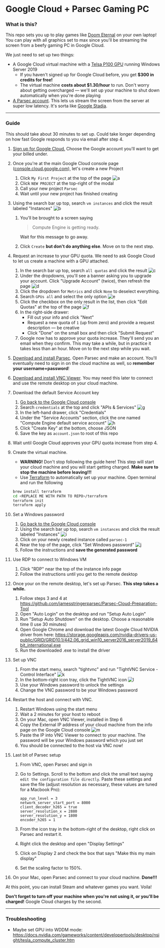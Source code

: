 # Google Cloud + Parsec Gaming PC

### What is this?

This repo sets you up to play games like [Doom Eternal](https://store.steampowered.com/app/782330/DOOM_Eternal/) on your own laptop! You can play with all graphics set to max since you'll be streaming the screen from a beefy gaming PC in Google Cloud.

We just need to set up two things:

- A Google Cloud virtual machine with a [Telsa P100 GPU](https://www.microway.com/knowledge-center-articles/comparison-of-nvidia-geforce-gpus-and-nvidia-tesla-gpus/) running Windows Server 2019
  - If you haven't signed up for Google Cloud before, you get **$300 in credits for free!**
  - The virtual machine **costs about $1.30/hour** to run. Don't worry about getting overcharged — we'll set up your machine to shut down automatically when you're done playing
- [A Parsec account](https://parsecgaming.com/). This lets us stream the screen from the server at super low latency. It's sorta like [Google Stadia](https://store.google.com/product/stadia?gclid=CjwKCAjwguzzBRBiEiwAgU0FT7GirMrN5XiJOHrRMcFNXx6Y1a3BGxoZ2mX1wEKSO5e-3urfE4NeoxoCwd8QAvD_BwE).

---

### Guide

This should take about 30 minutes to set up. Could take longer depending on how fast Google responds to you via email after step 4.

1. [Sign up for Google Cloud.](https://cloud.google.com/gcp/) Choose the Google account you'll want to get your billed under.
1. Once you're at the main Google Cloud console page ([console.cloud.google.com](https://console.cloud.google.com/)), let's create a new Project
   1. Click `My First Project` at the top of the page
        ![a](https://dl.dropboxusercontent.com/s/vduxhpl4dgwnhw5/Screenshot%202020-03-25%2020.28.47.png?dl=0)
   1. Click `NEW PROJECT` at the top-right of the modal
   1. Call your new project `Parsec`
   1. Wait until your new project has finished creating
1. Using the search bar up top, search `vm instances` and click the result labeled "Instances"
       ![b](https://dl.dropboxusercontent.com/s/0uzkuqcssfim1oa/Screenshot%202020-03-25%2020.36.46.png?dl=0)
   1. You'll be brought to a screen saying
   
        > Compute Engine is getting ready.
        
      Wait for this message to go away.
   1. Click `Create` __but don't do anything else__. Move on to the next step.
1. Request an increase to your GPU quota. We need to ask Google Cloud to let us create a machine with a GPU attached.
   1. In the search bar up top, search `all quotas` and click the result
        ![c](https://dl.dropboxusercontent.com/s/zv6wwj4narkxr1l/Screenshot%202020-03-25%2020.34.11.png?dl=0)
   1. Under the dropdowns, you'll see a banner asking you to upgrade your account. Click "Upgrade Account" (twice), then refresh the page
        ![d](https://dl.dropboxusercontent.com/s/4sj1brjrw158i40/Screenshot%202020-03-25%2020.42.21.png?dl=0)
   1. Click the dropdown for `Metrics` and click `None` to deselect everything.
   1. Search `GPUs all` and select the only option
       ![e](https://dl.dropboxusercontent.com/s/75ffmx4b909dtw3/Screenshot%202020-03-25%2020.40.45.png?dl=0)
   1. Click the checkbox on the only result in the list, then click "Edit Quotas" at the top of the page
       ![f](https://dl.dropboxusercontent.com/s/l75j4wqeqcjy608/Screenshot%202020-03-25%2020.43.49.png?dl=0)
   1. In the right-side drawer:
      - Fill out your info and click "Next"
      - Request a new quota of `1` (up from zero) and provide a request description — be creative
      - Click "Done" on the small box and then click "Submit Request"
   1. Google now has to approve your quota increase. They'll send you an email when they confirm. This may take a while, but in practice it takes less than an hour. Move on to the next step while you wait.

1. [Download and install Parsec](https://parsecgaming.com/). Open Parsec and make an account. You'll eventually need to sign in on the cloud machine as well, so **remember your username+password**!
1. [Download and install VNC Viewer](https://www.realvnc.com/en/connect/download/viewer/). You may need this later to connect and use the remote desktop on your cloud machine.
1. Download the default Service Account key
    1. [Go back to the Google Cloud console](https://console.cloud.google.com/)
    1. Search `credentials` at the top and click "APIs & Services"
        ![g](https://dl.dropboxusercontent.com/s/0ussa3kfm19aa42/Screenshot%202020-03-25%2020.48.26.png?dl=0)
    1. In the left-hand drawer, click "Credentials"
    1. Under the "Service Accounts" section, click the one named "Compute Engine default service account"
        ![h](https://dl.dropboxusercontent.com/s/uv33vzp4a6uz0h4/Screenshot%202020-03-25%2020.50.02.png?dl=0)
    1. Click "Create Key" at the bottom, choose JSON
    1. Save the key as `account.json` to root of this repo
1. Wait until Google Cloud approves your GPU quota increase from step 4.
1. Create the virtual machine. 
   - **WARNING!** Don't stop following the guide here! This step will start your cloud machine and you will start getting charged. **Make sure to stop the machine before leaving!!!**
   - Use [Terraform](https://www.terraform.io/) to automatically set up your machine. Open terminal and run the following
    
    ```bash
    brew install terraform
    cd <REPLACE ME WITH PATH TO REPO>/terraform
    terraform init
    terraform apply
    ```
    
1. Set a Windows password
    1. [Go back to the Google Cloud console](https://console.cloud.google.com/)
    1. Using the search bar up top, search `vm instances` and click the result labeled "Instances"
        ![i](https://dl.dropboxusercontent.com/s/0uzkuqcssfim1oa/Screenshot%202020-03-25%2020.36.46.png?dl=0)
    1. Click on your newly created instance called `parsec-1`
    1. Near the top of the page, click "Set Windows password"
        ![j](https://dl.dropboxusercontent.com/s/aopu2eouf3notxh/Screenshot%202020-03-25%2021.00.15.png?dl=0)
    1. Follow the instructions and **save the generated password**
1. Use RDP to connect to Windows VM
    1. Click "RDP" near the top of the instance info page
    1. Follow the instructions until you get to the remote desktop
1. Once your on the remote desktop, let's set up Parsec. **This step takes a while.**
    1. Follow steps 3 and 4 at https://github.com/jamesstringerparsec/Parsec-Cloud-Preparation-Tool
    1. Open "Auto Login" on the desktop and run "Setup Auto Login"
    1. Run "Setup Auto Shutdown" on the desktop. Choose a reasonable time (I use 30 minutes)
    1. Open Google Chrome and download the latest Google Cloud NVIDIA driver from here: https://storage.googleapis.com/nvidia-drivers-us-public/GRID/GRID10.1/442.06_grid_win10_server2016_server2019_64bit_international.exe
    1. Run the downloaded .exe to install the driver
1. Set up VNC
    1. From the start menu, search "tightvnc" and run "TightVNC Service - Control Interface"
         ![k](https://dl.dropboxusercontent.com/s/f61rxic04000e5d/Screenshot%202020-03-25%2021.07.27.png?dl=0)
    1. In the bottom-right icon tray, click the TightVNC icon
         ![l](https://dl.dropboxusercontent.com/s/qp5ce5w8y37aydz/Screenshot%202020-03-25%2021.07.44.png?dl=0)
    1. Use your Windows password to unlock the settings
    1. Change the VNC password to be your Windows password
1. Restart the host and connect with VNC.
    1. Restart Windows using the start menu
    1. Wait a 2 minutes for your host to reboot
    1. On your Mac, open VNC Viewer, installed in Step 6
    1. Copy the External IP address of your cloud machine from the info page on the Google Cloud console
        ![m](https://dl.dropboxusercontent.com/s/1b8gg1c6k2o8l4a/Screenshot%202020-03-25%2021.12.50.png?dl=0)
    1. Paste the IP into VNC Viewer to connect to your machine. The password will be your Windows password which you just set
    1. You should be connected to the host via VNC now!
1. Last bit of Parsec setup
    1. From VNC, open Parsec and sign in
    1. Go to Settings. Scroll to the bottom and click the small text saying `edit the configuration file directly`. Paste these settings and save the file (adjust resolution as necessary, these values are tuned for a Macbook Pro):
    
       ```
       app_run_level = 3
       network_server_start_port = 8000
       client_decoder_h265 = true
       server_resolution_x = 2880
       server_resolution_y = 1800
       encoder_h265 = 1
       ```
     
    1. From the icon tray in the bottom-right of the desktop, right click on Parsec and restart it.
    1. Right click the desktop and open "Display Settings"
    1. Click on Display 2 and check the box that says "Make this my main display"
    1. Set the scaling factor to 150%.
1. On your Mac, open Parsec and connect to your cloud machine. **Done!!!**

At this point, you can install Steam and whatever games you want. Voila!

**Don't forget to turn off your machine when you're not using it, or you'll be charged!** Google Cloud charges by the second.

----

### Troubleshooting
  - Maybe set GPU into WDDM mode: https://docs.nvidia.com/gameworks/content/developertools/desktop/nsight/tesla_compute_cluster.htm
